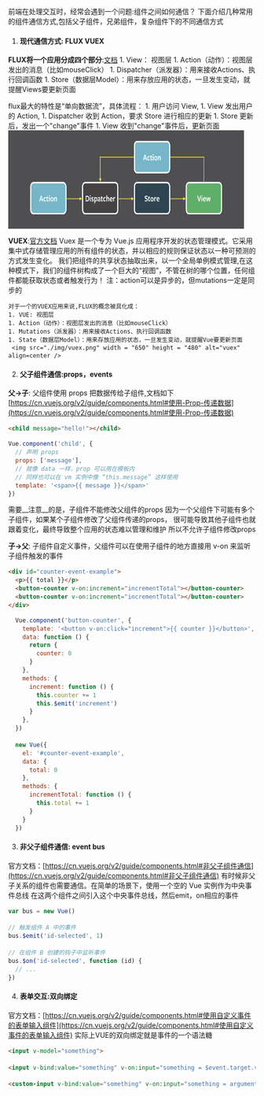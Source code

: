前端在处理交互时，经常会遇到一个问题:组件之间如何通信？
下面介绍几种常用的组件通信方式,包括父子组件，兄弟组件，复杂组件下的不同通信方式

1. #### 现代通信方式: FLUX VUEX
  __FLUX将一个应用分成四个部分__:[文档](http://www.ruanyifeng.com/blog/2016/01/flux.html)
    1. View： 视图层
    1. Action（动作）：视图层发出的消息（比如mouseClick）
    1. Dispatcher（派发器）：用来接收Actions、执行回调函数
    1. Store（数据层Model）：用来存放应用的状态，一旦发生变动，就提醒Views要更新页面

  flux最大的特性是“单向数据流”，具体流程：
    1. 用户访问 View,
    1. View 发出用户的 Action,
    1. Dispatcher 收到 Action，要求 Store 进行相应的更新
    1. Store 更新后，发出一个"change"事件
    1. View 收到"change"事件后，更新页面
    <img src="./img/flux.png" width = "480" height = "200" align=center />

  __VUEX__:[官方文档](https://vuex.vuejs.org/zh-cn/intro.html)
    Vuex 是一个专为 Vue.js 应用程序开发的状态管理模式。它采用集中式存储管理应用的所有组件的状态，并以相应的规则保证状态以一种可预测的方式发生变化。
    我们把组件的共享状态抽取出来，以一个全局单例模式管理,在这种模式下，我们的组件树构成了一个巨大的“视图”，不管在树的哪个位置，任何组件都能获取状态或者触发行为！
    注：action可以是异步的，但mutations一定是同步的

    对于一个的VUEX应用来说,FLUX的概念被具化成：
    1. VUE: 视图层
    1. Action（动作）：视图层发出的消息（比如mouseClick）
    1. Mutations（派发器）：用来接收Actions、执行回调函数
    1. State（数据层Model）：用来存放应用的状态，一旦发生变动，就提醒Vue要更新页面
     <img src="./img/vuex.png" width = "650" height = "480" alt="vuex" align=center />

2. #### 父子组件通信:props，events
  __父->子__: 父组件使用 props 把数据传给子组件,文档如下
  [https://cn.vuejs.org/v2/guide/components.html#使用-Prop-传递数据](https://cn.vuejs.org/v2/guide/components.html#使用-Prop-传递数据)
  ```html
  <child message="hello!"></child>
  ```
  ```js
  Vue.component('child', {
    // 声明 props
    props: ['message'],
    // 就像 data 一样，prop 可以用在模板内
    // 同样也可以在 vm 实例中像 “this.message” 这样使用
    template: '<span>{{ message }}</span>'
  })
  ```
  需要__注意__的是，子组件不能修改父组件的props
  因为一个父组件下可能有多个子组件，如果某个子组件修改了父组件传递的props，
  很可能导致其他子组件也就跟着变化，最终导致整个应用的状态难以管理和维护
  所以不允许子组件修改props

  __子->父__: 子组件自定义事件，父组件可以在使用子组件的地方直接用 v-on 来监听子组件触发的事件
  ```html
  <div id="counter-event-example">
    <p>{{ total }}</p>
    <button-counter v-on:increment="incrementTotal"></button-counter>
    <button-counter v-on:increment="incrementTotal"></button-counter>
  </div>
  ```
  ```js
    Vue.component('button-counter', {
      template: '<button v-on:click="increment">{{ counter }}</button>',
      data: function () {
        return {
          counter: 0
        }
      },
      methods: {
        increment: function () {
          this.counter += 1
          this.$emit('increment')
        }
      },
    })

    new Vue({
      el: '#counter-event-example',
      data: {
        total: 0
      },
      methods: {
        incrementTotal: function () {
          this.total += 1
        }
      }
    })
  ```

3. #### 非父子组件通信: event bus
  官方文档：[https://cn.vuejs.org/v2/guide/components.html#非父子组件通信](https://cn.vuejs.org/v2/guide/components.html#非父子组件通信)
  有时候非父子关系的组件也需要通信。在简单的场景下，使用一个空的 Vue 实例作为中央事件总线
  在这两个组件之间引入这个中央事件总线，然后emit，on相应的事件
  ```js
  var bus = new Vue()

  // 触发组件 A 中的事件
  bus.$emit('id-selected', 1)

  // 在组件 B 创建的钩子中监听事件
  bus.$on('id-selected', function (id) {
    // ...
  })
  ```
4. #### 表单交互:双向绑定
  官方文档：[https://cn.vuejs.org/v2/guide/components.html#使用自定义事件的表单输入组件](https://cn.vuejs.org/v2/guide/components.html#使用自定义事件的表单输入组件)
  实际上VUE的双向绑定就是事件的一个语法糖
  ```html
  <input v-model="something">

  <input v-bind:value="something" v-on:input="something = $event.target.value">

  <custom-input v-bind:value="something" v-on:input="something = arguments[0]"></custom-input>
  ```
